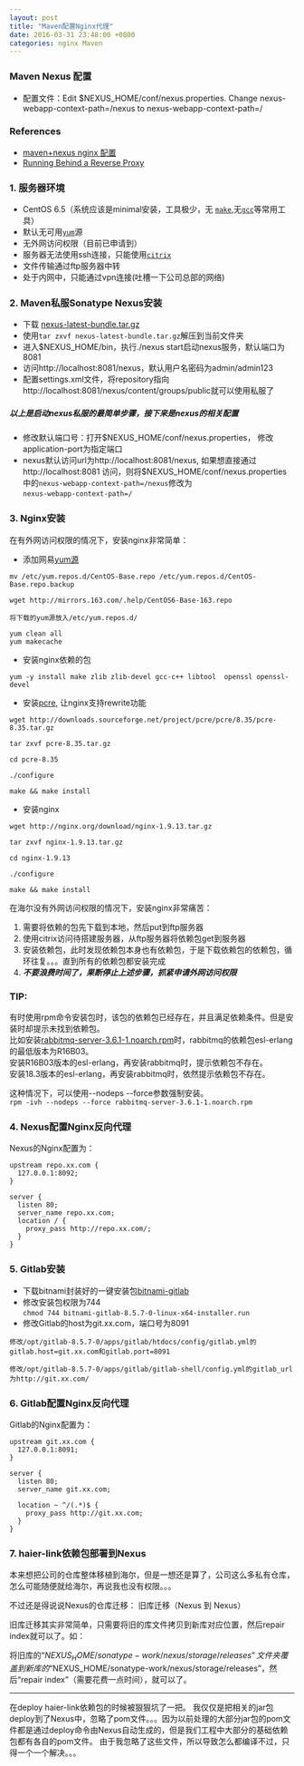 ```yaml
---
layout: post
title: "Maven配置Nginx代理"
date: 2016-03-31 23:48:00 +0800
categories: nginx Maven
---
```

### Maven Nexus 配置
* 配置文件：Edit $NEXUS_HOME/conf/nexus.properties. Change nexus-webapp-context-path=/nexus to nexus-webapp-context-path=/

### References
* [maven+nexus nginx 配置](http://blog.kainaodong.com/?p=43)
* [Running Behind a Reverse Proxy](http://books.sonatype.com/nexus-book/reference/install-sect-proxy.html)

### 1. 服务器环境
* CentOS 6.5（系统应该是minimal安装，工具极少，无 [`make`](http://www.gnu.org/software/make/manual/make.html),无[`gcc`](https://gcc.gnu.org/onlinedocs/gcc-5.3.0/gcc/)等常用工具）
* 默认无可用[`yum`](https://www.centos.org/docs/5/html/yum/index.html)源
* 无外网访问权限（目前已申请到）
* 服务器无法使用ssh连接，只能使用[`citrix`](https://www.citrix.com.cn/)
* 文件传输通过ftp服务器中转
* 处于内网中，只能通过vpn连接(吐槽一下公司总部的网络)

### 2. Maven私服Sonatype Nexus安装
* 下载 [nexus-latest-bundle.tar.gz](http://www.sonatype.org/nexus/go/)
* 使用`tar zxvf nexus-latest-bundle.tar.gz`解压到当前文件夹
* 进入$NEXUS_HOME/bin，执行./nexus start启动nexus服务，默认端口为8081
* 访问http://localhost:8081/nexus，默认用户名密码为admin/admin123
* 配置settings.xml文件，将repository指向http://localhost:8081/nexus/content/groups/public就可以使用私服了

##### 以上是启动nexus私服的最简单步骤，接下来是nexus的相关配置
* 修改默认端口号：打开$NEXUS_HOME/conf/nexus.properties， 修改application-port为指定端口
* nexus默认访问url为http://localhost:8081/nexus, 如果想直接通过http://localhost:8081 访问，则将$NEXUS_HOME/conf/nexus.properties中的`nexus-webapp-context-path=/nexus`修改为<br>`nexus-webapp-context-path=/`

### 3. Nginx安装
在有外网访问权限的情况下，安装nginx非常简单：

* 添加网易[yum源](http://mirrors.163.com/.help/centos.html)

```
mv /etc/yum.repos.d/CentOS-Base.repo /etc/yum.repos.d/CentOS-Base.repo.backup

wget http://mirrors.163.com/.help/CentOS6-Base-163.repo

将下载的yum源放入/etc/yum.repos.d/

yum clean all
yum makecache
```

* 安装nginx依赖的包

```
yum -y install make zlib zlib-devel gcc-c++ libtool  openssl openssl-devel
```

* 安装[pcre](http://www.pcre.org/), 让nginx支持rewrite功能

```
wget http://downloads.sourceforge.net/project/pcre/pcre/8.35/pcre-8.35.tar.gz

tar zxvf pcre-8.35.tar.gz

cd pcre-8.35

./configure

make && make install
```

* 安装nginx

```
wget http://nginx.org/download/nginx-1.9.13.tar.gz

tar zxvf nginx-1.9.13.tar.gz

cd nginx-1.9.13

./configure

make && make install
```

在海尔没有外网访问权限的情况下，安装nginx非常痛苦：
1. 需要将依赖的包先下载到本地，然后put到ftp服务器
2. 使用citrix访问待搭建服务器，从ftp服务器将依赖包get到服务器
3. 安装依赖包，此时发现依赖包本身也有依赖包，于是下载依赖包的依赖包，循环往复。。。直到所有的依赖包都安装完成
4. ***不要浪费时间了，果断停止上述步骤，抓紧申请外网访问权限***

### TIP:
有时使用rpm命令安装包时，该包的依赖包已经存在，并且满足依赖条件。但是安装时却提示未找到依赖包。
<br>比如安装[rabbitmq-server-3.6.1-1.noarch.rpm](https://www.rabbitmq.com/releases/rabbitmq-server/v3.6.1/rabbitmq-server-3.6.1-1.noarch.rpm)时，rabbitmq的依赖包esl-erlang的最低版本为R16B03。
<br>安装R16B03版本的esl-erlang，再安装rabbitmq时，提示依赖包不存在。
<br>安装18.3版本的esl-erlang，再安装rabbitmq时，依然提示依赖包不存在。

这种情况下，可以使用--nodeps --force参数强制安装。<br>
`rpm -ivh --nodeps --force rabbitmq-server-3.6.1-1.noarch.rpm`

### 4. Nexus配置Nginx反向代理

Nexus的Nginx配置为：

```
upstream repo.xx.com {
  127.0.0.1:8092;
}

server {
  listen 80;
  server_name repo.xx.com;
  location / {
    proxy_pass http://repo.xx.com/;
  }
}
```

### 5. Gitlab安装
* 下载bitnami封装好的一键安装包[bitnami-gitlab](https://bitnami.com/stack/gitlab/installer)
* 修改安装包权限为744 <br>
`chmod 744 bitnami-gitlab-8.5.7-0-linux-x64-installer.run`
* 修改Gitlab的host为git.xx.com，端口号为8091<br>

```
修改/opt/gitlab-8.5.7-0/apps/gitlab/htdocs/config/gitlab.yml的gitlab.host=git.xx.com和gitlab.port=8091

修改/opt/gitlab-8.5.7-0/apps/gitlab/gitlab-shell/config.yml的gitlab_url为http://git.xx.com/
```

### 6. Gitlab配置Nginx反向代理
Gitlab的Nginx配置为：

```
upstream git.xx.com {
  127.0.0.1:8091;
}

server {
  listen 80;
  server_name git.xx.com;

  location ~ ^/(.*)$ {
    proxy_pass http://git.xx.com;
  }
}
```

### 7. haier-link依赖包部署到Nexus
本来想把公司的仓库整体移植到海尔，但是一想还是算了，公司这么多私有仓库，怎么可能随便就给海尔，再说我也没有权限。。。

不过还是得说说Nexus的仓库迁移：
旧库迁移（Nexus 到 Nexus）

旧库迁移其实非常简单，只需要将旧的库文件拷贝到新库对应位置，然后repair index就可以了。如：

将旧库的“$NEXUS_HOME/sonatype-work/nexus/storage/releases”文件夹覆盖到新库的“$NEXUS_HOME/sonatype-work/nexus/storage/releases”，然后“repair index”（需要花费一点时间），就可以了。

<hr>
在deploy haier-link依赖包的时候被狠狠坑了一把。
我仅仅是把相关的jar包deploy到了Nexus中，忽略了pom文件。。。因为以前处理的大部分jar包的pom文件都是通过deploy命令由Nexus自动生成的，但是我们工程中大部分的基础依赖包都有各自的pom文件。
由于我忽略了这些文件，所以导致怎么都编译不过，只得一个一个解决。。。
